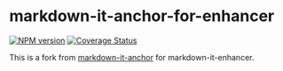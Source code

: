 # markdown-it-anchor-for-enhancer

[![NPM version](https://img.shields.io/npm/v/markdown-it-anchor-for-enhancer.svg?style=flat)](https://www.npmjs.org/package/markdown-it-anchor-for-enhancer)
[![Coverage Status](https://codecov.io/gh/Dedicatus546/markdown-it-enhancer/branch/main/graph/badge.svg?component=plugin-anchor)](https://app.codecov.io/github/Dedicatus546/markdown-it-enhancer/tree/main?components%5B0%5D=plugin-anchor)

This is a fork from [markdown-it-anchor](https://github.com/valeriangalliat/markdown-it-anchor) for markdown-it-enhancer.
